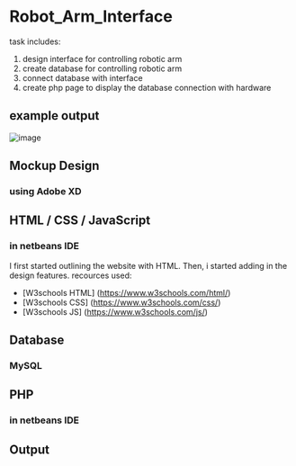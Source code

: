 # Robot_Arm_Interface
task includes:
1. design interface for controlling robotic arm
2. create database for controlling robotic arm
3. connect database with interface
4. create php page to display the database connection with hardware

## example output
![image](https://user-images.githubusercontent.com/71409736/123864745-c6fd9880-d933-11eb-8a85-85660f3a2f39.png)

## Mockup Design
### using Adobe XD

## HTML / CSS / JavaScript
### in netbeans IDE
I first started outlining the website with HTML. Then, i started adding in the design features.
recources used: 
- [W3schools HTML] (https://www.w3schools.com/html/)
- [W3schools CSS] (https://www.w3schools.com/css/)
- [W3schools JS] (https://www.w3schools.com/js/)

## Database
### MySQL

## PHP
### in netbeans IDE

## Output
